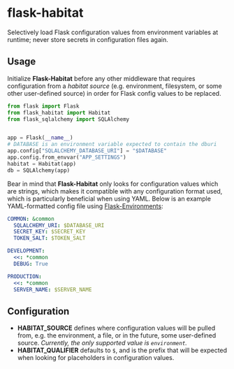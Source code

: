 # flask-habitat

Selectively load Flask configuration values from environment variables at
runtime; never store secrets in configuration files again.

## Usage

Initialize **Flask-Habitat** before any other middleware that requires
configuration from a *habitat source* (e.g. environment, filesystem, or some
other user-defined source) in order for Flask config values to be replaced.

```python
from flask import Flask
from flask_habitat import Habitat
from flask_sqlalchemy import SQLAlchemy


app = Flask(__name__)
# DATABASE is an environment variable expected to contain the dburi
app.config["SQLALCHEMY_DATABASE_URI"] = "$DATABASE"
app.config.from_envvar("APP_SETTINGS")
habitat = Habitat(app)
db = SQLAlchemy(app)
```

Bear in mind that **Flask-Habitat** only looks for configuration values which
are strings, which makes it compatible with any configuration format used,
which is particularly beneficial when using YAML. Below is an example
YAML-formatted config file using [Flask-Environments][environments]:

```yaml
COMMON: &common
  SQLALCHEMY_URI: $DATABASE_URI
  SECRET_KEY: $SECRET_KEY
  TOKEN_SALT: $TOKEN_SALT

DEVELOPMENT:
  <<: *common
  DEBUG: True

PRODUCTION:
  <<: *common
  SERVER_NAME: $SERVER_NAME
```

[environments]: https://github.com/mattupstate/flask-environments

## Configuration

- **HABITAT_SOURCE** defines where configuration values will be pulled from,
  e.g. the environment, a file, or in the future, some user-defined source.
  _Currently, the only supported value is ``environment``._
- **HABITAT_QUALIFIER** defaults to ``$``, and is the prefix that will be
  expected when looking for placeholders in configuration values.
